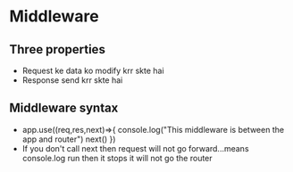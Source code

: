 # Middleware

## Three properties
- Request ke data ko modify krr skte hai
- Response send krr skte hai


## Middleware syntax
- app.use((req,res,next)=>{
    console.log("This middleware is between the app and router")
    next()
})
- If you don't call next then request will not go forward...means console.log run then it stops it will not go the router